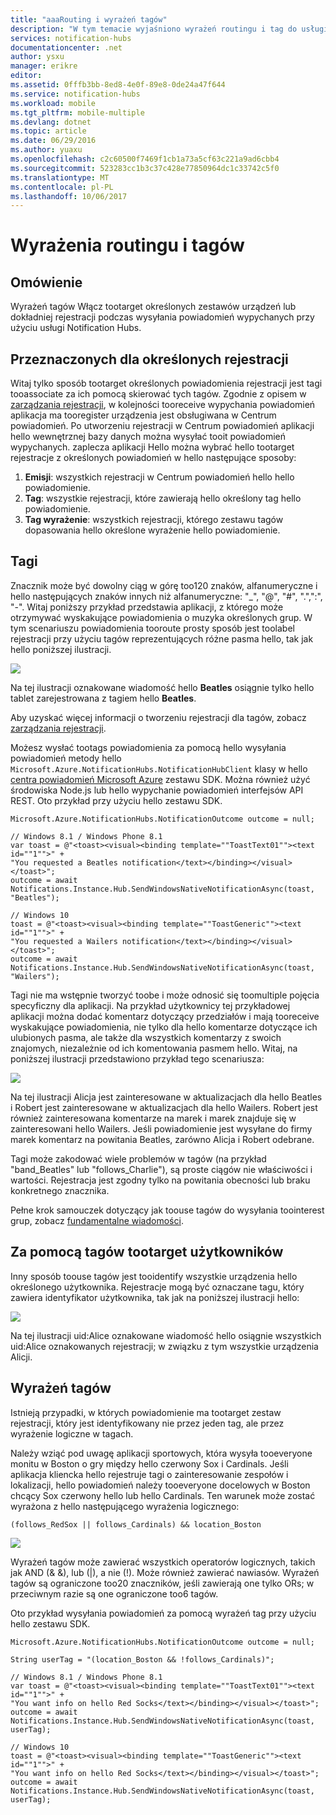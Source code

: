 ```yaml
---
title: "aaaRouting i wyrażeń tagów"
description: "W tym temacie wyjaśniono wyrażeń routingu i tag do usługi Azure notification hubs."
services: notification-hubs
documentationcenter: .net
author: ysxu
manager: erikre
editor: 
ms.assetid: 0fffb3bb-8ed8-4e0f-89e8-0de24a47f644
ms.service: notification-hubs
ms.workload: mobile
ms.tgt_pltfrm: mobile-multiple
ms.devlang: dotnet
ms.topic: article
ms.date: 06/29/2016
ms.author: yuaxu
ms.openlocfilehash: c2c60500f7469f1cb1a73a5cf63c221a9ad6cbb4
ms.sourcegitcommit: 523283cc1b3c37c428e77850964dc1c33742c5f0
ms.translationtype: MT
ms.contentlocale: pl-PL
ms.lasthandoff: 10/06/2017
---
```

# <a name="routing-and-tag-expressions"></a>Wyrażenia routingu i tagów
## <a name="overview"></a>Omówienie
Wyrażeń tagów Włącz tootarget określonych zestawów urządzeń lub dokładniej rejestracji podczas wysyłania powiadomień wypychanych przy użyciu usługi Notification Hubs.

## <a name="targeting-specific-registrations"></a>Przeznaczonych dla określonych rejestracji
Witaj tylko sposób tootarget określonych powiadomienia rejestracji jest tagi tooassociate za ich pomocą skierować tych tagów. Zgodnie z opisem w [zarządzania rejestracji](notification-hubs-push-notification-registration-management.md), w kolejności tooreceive wypychania powiadomień aplikacja ma tooregister urządzenia jest obsługiwana w Centrum powiadomień. Po utworzeniu rejestracji w Centrum powiadomień aplikacji hello wewnętrznej bazy danych można wysyłać tooit powiadomień wypychanych.
zaplecza aplikacji Hello można wybrać hello tootarget rejestracje z określonych powiadomień w hello następujące sposoby:

1. **Emisji**: wszystkich rejestracji w Centrum powiadomień hello hello powiadomienie.
2. **Tag**: wszystkie rejestracji, które zawierają hello określony tag hello powiadomienie.
3. **Tag wyrażenie**: wszystkich rejestracji, którego zestawu tagów dopasowania hello określone wyrażenie hello powiadomienie.

## <a name="tags"></a>Tagi
Znacznik może być dowolny ciąg w górę too120 znaków, alfanumeryczne i hello następujących znaków innych niż alfanumeryczne: "_", "@", "#", ".",":", "-". Witaj poniższy przykład przedstawia aplikacji, z którego może otrzymywać wyskakujące powiadomienia o muzyka określonych grup. W tym scenariuszu powiadomienia tooroute prosty sposób jest toolabel rejestracji przy użyciu tagów reprezentujących różne pasma hello, tak jak hello poniższej ilustracji.

![](./media/notification-hubs-routing-tag-expressions/notification-hubs-tags.png)

Na tej ilustracji oznakowane wiadomość hello **Beatles** osiągnie tylko hello tablet zarejestrowana z tagiem hello **Beatles**.

Aby uzyskać więcej informacji o tworzeniu rejestracji dla tagów, zobacz [zarządzania rejestracji](notification-hubs-push-notification-registration-management.md).

Możesz wysłać tootags powiadomienia za pomocą hello wysyłania powiadomień metody hello `Microsoft.Azure.NotificationHubs.NotificationHubClient` klasy w hello [centra powiadomień Microsoft Azure](https://www.nuget.org/packages/Microsoft.Azure.NotificationHubs/) zestawu SDK. Można również użyć środowiska Node.js lub hello wypychanie powiadomień interfejsów API REST.  Oto przykład przy użyciu hello zestawu SDK.

    Microsoft.Azure.NotificationHubs.NotificationOutcome outcome = null;

    // Windows 8.1 / Windows Phone 8.1
    var toast = @"<toast><visual><binding template=""ToastText01""><text id=""1"">" +
    "You requested a Beatles notification</text></binding></visual></toast>";
    outcome = await Notifications.Instance.Hub.SendWindowsNativeNotificationAsync(toast, "Beatles");

    // Windows 10
    toast = @"<toast><visual><binding template=""ToastGeneric""><text id=""1"">" +
    "You requested a Wailers notification</text></binding></visual></toast>";
    outcome = await Notifications.Instance.Hub.SendWindowsNativeNotificationAsync(toast, "Wailers");




Tagi nie ma wstępnie tworzyć toobe i może odnosić się toomultiple pojęcia specyficzny dla aplikacji. Na przykład użytkownicy tej przykładowej aplikacji można dodać komentarz dotyczący przedziałów i mają tooreceive wyskakujące powiadomienia, nie tylko dla hello komentarze dotyczące ich ulubionych pasma, ale także dla wszystkich komentarzy z swoich znajomych, niezależnie od ich komentowania pasmem hello. Witaj, na poniższej ilustracji przedstawiono przykład tego scenariusza:

![](./media/notification-hubs-routing-tag-expressions/notification-hubs-tags2.png)

Na tej ilustracji Alicja jest zainteresowane w aktualizacjach dla hello Beatles i Robert jest zainteresowane w aktualizacjach dla hello Wailers. Robert jest również zainteresowana komentarze na marek i marek znajduje się w zainteresowani hello Wailers. Jeśli powiadomienie jest wysyłane do firmy marek komentarz na powitania Beatles, zarówno Alicja i Robert odebrane.

Tagi może zakodować wiele problemów w tagów (na przykład "band_Beatles" lub "follows_Charlie"), są proste ciągów nie właściwości i wartości. Rejestracja jest zgodny tylko na powitania obecności lub braku konkretnego znacznika.

Pełne krok samouczek dotyczący jak toouse tagów do wysyłania toointerest grup, zobacz [fundamentalne wiadomości](notification-hubs-windows-notification-dotnet-push-xplat-segmented-wns.md).

## <a name="using-tags-tootarget-users"></a>Za pomocą tagów tootarget użytkowników
Inny sposób toouse tagów jest tooidentify wszystkie urządzenia hello określonego użytkownika. Rejestracje mogą być oznaczane tagu, który zawiera identyfikator użytkownika, tak jak na poniższej ilustracji hello:

![](./media/notification-hubs-routing-tag-expressions/notification-hubs-tags3.png)

Na tej ilustracji uid:Alice oznakowane wiadomość hello osiągnie wszystkich uid:Alice oznakowanych rejestracji; w związku z tym wszystkie urządzenia Alicji.

## <a name="tag-expressions"></a>Wyrażeń tagów
Istnieją przypadki, w których powiadomienie ma tootarget zestaw rejestracji, który jest identyfikowany nie przez jeden tag, ale przez wyrażenie logiczne w tagach.

Należy wziąć pod uwagę aplikacji sportowych, która wysyła tooeveryone monitu w Boston o gry między hello czerwony Sox i Cardinals. Jeśli aplikacja kliencka hello rejestruje tagi o zainteresowanie zespołów i lokalizacji, hello powiadomień należy tooeveryone docelowych w Boston chcący Sox czerwony hello lub hello Cardinals. Ten warunek może zostać wyrażona z hello następującego wyrażenia logicznego:

    (follows_RedSox || follows_Cardinals) && location_Boston


![](./media/notification-hubs-routing-tag-expressions/notification-hubs-tags4.png)

Wyrażeń tagów może zawierać wszystkich operatorów logicznych, takich jak AND (& &), lub (|), a nie (!). Może również zawierać nawiasów. Wyrażeń tagów są ograniczone too20 znaczników, jeśli zawierają one tylko ORs; w przeciwnym razie są one ograniczone too6 tagów.

Oto przykład wysyłania powiadomień za pomocą wyrażeń tag przy użyciu hello zestawu SDK.

    Microsoft.Azure.NotificationHubs.NotificationOutcome outcome = null;

    String userTag = "(location_Boston && !follows_Cardinals)";    

    // Windows 8.1 / Windows Phone 8.1
    var toast = @"<toast><visual><binding template=""ToastText01""><text id=""1"">" +
    "You want info on hello Red Socks</text></binding></visual></toast>";
    outcome = await Notifications.Instance.Hub.SendWindowsNativeNotificationAsync(toast, userTag);

    // Windows 10
    toast = @"<toast><visual><binding template=""ToastGeneric""><text id=""1"">" +
    "You want info on hello Red Socks</text></binding></visual></toast>";
    outcome = await Notifications.Instance.Hub.SendWindowsNativeNotificationAsync(toast, userTag);
